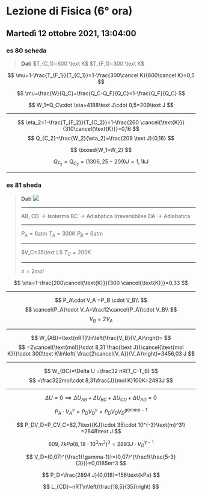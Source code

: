 #  Lezione di Fisica (6° ora)
## Martedì 12 ottobre 2021, 13:04:00
### es 80 scheda
> **Dati**
> $T_{C_1}=600 \text K$
> $T_{F_1}=300 \text K$


$$
\mu=1-\frac{T_{F_1}}{T_{C_1}}=1-\frac{300\cancel K}{600\cancel K}=0,5
$$

$$
\mu=\frac{W}{Q_C}=\frac{Q_C-Q_F}{Q_C}=1-\frac{Q_F}{Q_C}
$$



$$
W_1=Q_C\cdot \eta=4188\text J\cdot 0,5=209\text J
$$

---
$$
\eta_2=1-\frac{T_{F_2}}{T_{C_2}}=1-\frac{260 \cancel{\text{K}}}{310\cancel{\text{K}}}=0,16
$$
$$
Q_{C_2}=\frac{W_2}{\eta_2}=\frac{209 \text J}{0,16}
$$


$$
\boxed{W_1=W_2}
$$

$$
Q_{F_2}=Q_{C_2}=(1306,25-209)J=1,1\text{kJ}
$$


---
### es 81 sheda
> **Dati**
> ![](https://i.imgur.com/PF18ljC.jpg)
> 
> ---
> $\text{AB, CD}\to\text{Isoterma}$
> $\text{BC}\to\text{Adiabatica Irreversibilee}$
> $\text{DA}\to\text{Adiabatica}$
> 
> ---
> $P_A=6\text{atm}$
> $T_A=300\text{K}$
> $P_B=6\text{atm}$
> 
> ---
> $V_C=35\text L$
> $T_C=200K$
> 
> ---
> $n=2mol$



$$
\eta=1-\frac{200\cancel{\text{K}}}{300 \cancel{\text{K}}}=0,33
$$

---



$$
P_A\cdot V_A =P_B \cdot V_B\\
$$
$$
\cancel{P_A}\cdot V_A=\frac12\cancel{P_A}\cdot V_B\\
$$
$$
V_B=2V_A
$$

---
$$
W_{AB}=\text{nRT}\ln\left(\frac{V_B}{V_A}\right)=
$$
$$
=2\cancel{\text{mol}}\cdot 8,31 \frac{\text J}{\cancel{\text{mol K}}}\cdot 300\text K\ln\left( \frac{2\cancel{V_A}}{V_A}\right)=3456,03 J
$$

---

$$
W_{BC}=\Delta U =\frac32 nR(T_C-T_B)
$$
$$
=\frac322mol\cdot 8,31\frac{J}{mol K}100K=2493J
$$

---

$$
\Delta U=0 \implies \Delta U_{AB}+\Delta U_{BC}+\Delta U_{CD}+\Delta U_{AD}=0
$$


$$
P_A\cdot V_A^\gamma=P_DV_D^\gamma=P_DV_DV_D^{gamma-1}
$$

$$
P_DV_D=P_CV_C=82,7\text{KJ}\cdot 35\cdot 10^{-3}\text{m}^3\\
=2848\text J
$$


$$
609,7kPa(8,18\cdot 10^3m^3)^3=2893J\cdot V_D^{\gamma-1}
$$


$$
V_D=(0,07)^{\frac1{\gamma-1}}=(0,07)^{\frac1{\frac{5-3}{3}}}=0,0185m^3
$$

$$
P_D=\frac{2894 J}{0,018}=156\text{kPa}
$$


$$
L_{CD}=nRT\n\left(\frac{18,5}{35}\right)
$$
<!--stackedit_data:
eyJoaXN0b3J5IjpbMTg2OTA1NzM0MSwxNzY1OTM0OTI0LC0yMj
Y0MTMwNDBdfQ==
-->